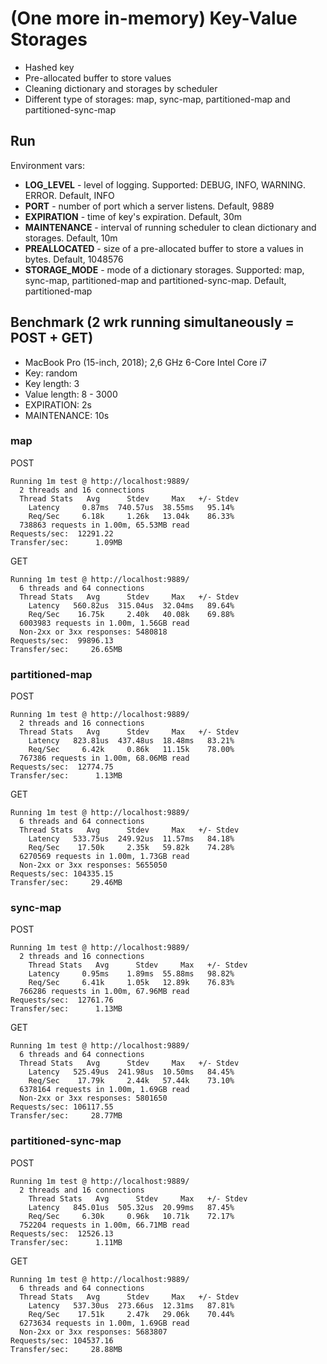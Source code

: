 # (One more in-memory) Key-Value Storages

* Hashed key
* Pre-allocated buffer to store values
* Cleaning dictionary and storages by scheduler
* Different type of storages: map, sync-map, partitioned-map and partitioned-sync-map

## Run

Environment vars:

* **LOG_LEVEL** - level of logging. Supported: DEBUG, INFO, WARNING. ERROR. Default, INFO
* **PORT** - number of port which a server listens. Default, 9889
* **EXPIRATION** - time of key's expiration. Default, 30m
* **MAINTENANCE** - interval of running scheduler to clean dictionary and storages. Default, 10m
* **PREALLOCATED** - size of a pre-allocated buffer to store a values in bytes. Default, 1048576
* **STORAGE_MODE** - mode of a dictionary storages. Supported: map, sync-map, partitioned-map and partitioned-sync-map. Default, partitioned-map

## Benchmark (2 wrk running simultaneously = POST + GET)

* MacBook Pro (15-inch, 2018); 2,6 GHz 6-Core Intel Core i7
* Key: random
* Key length: 3
* Value length: 8 - 3000
* EXPIRATION: 2s
* MAINTENANCE: 10s

### map

POST
```
Running 1m test @ http://localhost:9889/
  2 threads and 16 connections
  Thread Stats   Avg      Stdev     Max   +/- Stdev
    Latency     0.87ms  740.57us  38.55ms   95.14%
    Req/Sec     6.18k     1.26k   13.04k    86.33%
  738863 requests in 1.00m, 65.53MB read
Requests/sec:  12291.22
Transfer/sec:      1.09MB
```

GET
``` 
Running 1m test @ http://localhost:9889/
  6 threads and 64 connections
  Thread Stats   Avg      Stdev     Max   +/- Stdev
    Latency   560.82us  315.04us  32.04ms   89.64%
    Req/Sec    16.75k     2.40k   40.08k    69.88%
  6003983 requests in 1.00m, 1.56GB read
  Non-2xx or 3xx responses: 5480818
Requests/sec:  99896.13
Transfer/sec:     26.65MB
```

### partitioned-map

POST
```
Running 1m test @ http://localhost:9889/
  2 threads and 16 connections
  Thread Stats   Avg      Stdev     Max   +/- Stdev
    Latency   823.81us  437.48us  18.48ms   83.21%
    Req/Sec     6.42k     0.86k   11.15k    78.00%
  767386 requests in 1.00m, 68.06MB read
Requests/sec:  12774.75
Transfer/sec:      1.13MB
```

GET
``` 
Running 1m test @ http://localhost:9889/
  6 threads and 64 connections
  Thread Stats   Avg      Stdev     Max   +/- Stdev
    Latency   533.75us  249.92us  11.57ms   84.18%
    Req/Sec    17.50k     2.35k   59.82k    74.28%
  6270569 requests in 1.00m, 1.73GB read
  Non-2xx or 3xx responses: 5655050
Requests/sec: 104335.15
Transfer/sec:     29.46MB
```

### sync-map

POST
```
Running 1m test @ http://localhost:9889/
  2 threads and 16 connections
    Thread Stats   Avg      Stdev     Max   +/- Stdev
    Latency     0.95ms    1.89ms  55.88ms   98.82%
    Req/Sec     6.41k     1.05k   12.89k    76.83%
  766286 requests in 1.00m, 67.96MB read
Requests/sec:  12761.76
Transfer/sec:      1.13MB
```

GET
``` 
Running 1m test @ http://localhost:9889/
  6 threads and 64 connections
  Thread Stats   Avg      Stdev     Max   +/- Stdev
    Latency   525.49us  241.98us  10.50ms   84.45%
    Req/Sec    17.79k     2.44k   57.44k    73.10%
  6378164 requests in 1.00m, 1.69GB read
  Non-2xx or 3xx responses: 5801650
Requests/sec: 106117.55
Transfer/sec:     28.77MB
```

### partitioned-sync-map

POST
```
Running 1m test @ http://localhost:9889/
  2 threads and 16 connections
    Thread Stats   Avg      Stdev     Max   +/- Stdev
    Latency   845.01us  505.32us  20.99ms   87.45%
    Req/Sec     6.30k     0.96k   10.71k    72.17%
  752204 requests in 1.00m, 66.71MB read
Requests/sec:  12526.13
Transfer/sec:      1.11MB
```

GET
``` 
Running 1m test @ http://localhost:9889/
  6 threads and 64 connections
  Thread Stats   Avg      Stdev     Max   +/- Stdev
    Latency   537.30us  273.66us  12.31ms   87.81%
    Req/Sec    17.51k     2.47k   29.06k    70.44%
  6273634 requests in 1.00m, 1.69GB read
  Non-2xx or 3xx responses: 5683807
Requests/sec: 104537.16
Transfer/sec:     28.88MB
```
